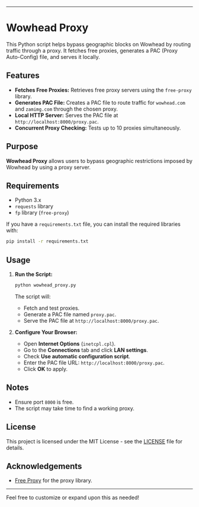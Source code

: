 
---

# Wowhead Proxy

This Python script helps bypass geographic blocks on Wowhead by routing traffic through a proxy. It fetches free proxies, generates a PAC (Proxy Auto-Config) file, and serves it locally.

## Features

- **Fetches Free Proxies:** Retrieves free proxy servers using the `free-proxy` library.
- **Generates PAC File:** Creates a PAC file to route traffic for `wowhead.com` and `zamimg.com` through the chosen proxy.
- **Local HTTP Server:** Serves the PAC file at `http://localhost:8000/proxy.pac`.
- **Concurrent Proxy Checking:** Tests up to 10 proxies simultaneously.

## Purpose

**Wowhead Proxy** allows users to bypass geographic restrictions imposed by Wowhead by using a proxy server.

## Requirements

- Python 3.x
- `requests` library
- `fp` library (`free-proxy`)

If you have a `requirements.txt` file, you can install the required libraries with:

```bash
pip install -r requirements.txt
```

## Usage

1. **Run the Script:**

   ```bash
   python wowhead_proxy.py
   ```

   The script will:
   - Fetch and test proxies.
   - Generate a PAC file named `proxy.pac`.
   - Serve the PAC file at `http://localhost:8000/proxy.pac`.

2. **Configure Your Browser:**

   - Open **Internet Options** (`inetcpl.cpl`).
   - Go to the **Connections** tab and click **LAN settings**.
   - Check **Use automatic configuration script**.
   - Enter the PAC file URL: `http://localhost:8000/proxy.pac`.
   - Click **OK** to apply.

## Notes

- Ensure port `8000` is free.
- The script may take time to find a working proxy.

## License

This project is licensed under the MIT License - see the [LICENSE](LICENSE) file for details.

## Acknowledgements

- [Free Proxy](https://pypi.org/project/free-proxy/) for the proxy library.

---

Feel free to customize or expand upon this as needed!
